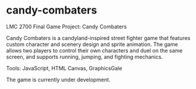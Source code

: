 # candy-combaters
LMC 2700 Final Game Project: Candy Combaters

Candy Combaters is a candyland-inspired street fighter game that features custom character and scenery design and sprite animation. The game allows two players to control their own characters and duel on the same screen, and supports running, jumping, and fighting mechanics. 

Tools: JavaScript, HTML Canvas, GraphicsGale

The game is currently under development.
